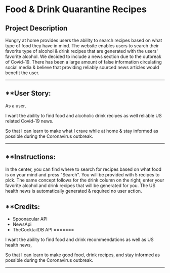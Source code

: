 
# **Food & Drink Quarantine Recipes**


## **Project Description**
  

 Hungry at home provides users the ability to search recipes based on what type of food they have in mind.
 The website enables users to search their favorite type of alcohol & drink recipes that are generated with the users' favorite alcohol.
 We decided to include a news section due to the outbreak of Covid-19. There has been a large amount of false information circulating 
 social media & believe that providing reliably sourced news articles would benefit the user. 

_______

## **User Story: 

As a user, 

I want the ability to find food and alcoholic drink recipes as well reliable US related Covid-19 news. 

So that I can learn to make what I crave while at home & stay informed as possible during the Coronavirus outbreak. 

_______

## **Instructions: 

In the center, you can find where to search for recipes based on what food is on your mind and press "Search". You will be provided with 5 recipes to pick. The same concept follows for the drink column on the right; enter your favorite alcohol and drink recipes that will be generated for you. The US health news is automatically generated & required no user action. 


## **Credits: 

- Spoonacular API
- NewsApi
- TheCocktailDB API 
=======

I want the ability to find food and drink recommendations as well as US health news,


So that I can learn to make good food, drink recipes, and stay informed as possible during the Coronavirus outbreak.
________

